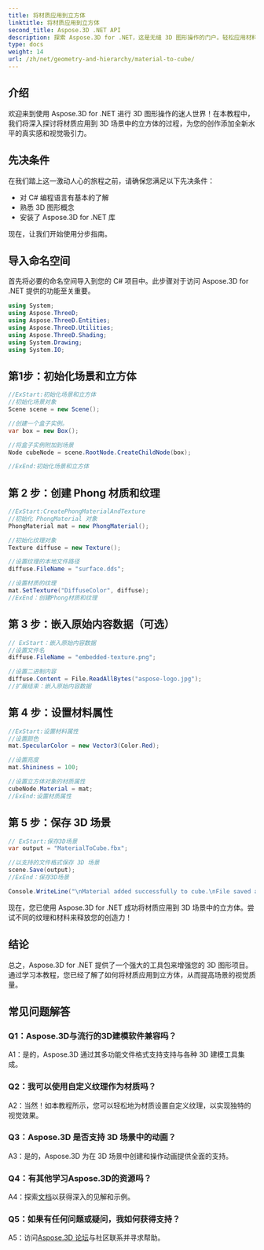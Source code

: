 ```yaml
---
title: 将材质应用到立方体
linktitle: 将材质应用到立方体
second_title: Aspose.3D .NET API
description: 探索 Aspose.3D for .NET，这是无缝 3D 图形操作的门户。轻松应用材料、增强真实感并提升您的项目。
type: docs
weight: 14
url: /zh/net/geometry-and-hierarchy/material-to-cube/
---
```

## 介绍

欢迎来到使用 Aspose.3D for .NET 进行 3D 图形操作的迷人世界！在本教程中，我们将深入探讨将材质应用到 3D 场景中的立方体的过程，为您的创作添加全新水平的真实感和视觉吸引力。

## 先决条件

在我们踏上这一激动人心的旅程之前，请确保您满足以下先决条件：

- 对 C# 编程语言有基本的了解
- 熟悉 3D 图形概念
- 安装了 Aspose.3D for .NET 库

现在，让我们开始使用分步指南。

## 导入命名空间

首先将必要的命名空间导入到您的 C# 项目中。此步骤对于访问 Aspose.3D for .NET 提供的功能至关重要。

```csharp
using System;
using Aspose.ThreeD;
using Aspose.ThreeD.Entities;
using Aspose.ThreeD.Utilities;
using Aspose.ThreeD.Shading;
using System.Drawing;
using System.IO;
```

## 第1步：初始化场景和立方体

```csharp
//ExStart:初始化场景和立方体
//初始化场景对象
Scene scene = new Scene();

//创建一个盒子实例。
var box = new Box();

//将盒子实例附加到场景
Node cubeNode = scene.RootNode.CreateChildNode(box);

//ExEnd:初始化场景和立方体
```

## 第 2 步：创建 Phong 材质和纹理

```csharp
//ExStart:CreatePhongMaterialAndTexture
//初始化 PhongMaterial 对象
PhongMaterial mat = new PhongMaterial();

//初始化纹理对象
Texture diffuse = new Texture();

//设置纹理的本地文件路径
diffuse.FileName = "surface.dds";

//设置材质的纹理
mat.SetTexture("DiffuseColor", diffuse);
//ExEnd：创建Phong材质和纹理
```

## 第 3 步：嵌入原始内容数据（可选）

```csharp
// ExStart：嵌入原始内容数据
//设置文件名
diffuse.FileName = "embedded-texture.png";

//设置二进制内容
diffuse.Content = File.ReadAllBytes("aspose-logo.jpg");
//扩展结束：嵌入原始内容数据
```

## 第 4 步：设置材料属性

```csharp
//ExStart:设置材料属性
//设置颜色
mat.SpecularColor = new Vector3(Color.Red);

//设置亮度
mat.Shininess = 100;

//设置立方体对象的材质属性
cubeNode.Material = mat;
//ExEnd:设置材质属性
```

## 第 5 步：保存 3D 场景

```csharp
// ExStart:保存3D场景
var output = "MaterialToCube.fbx";

//以支持的文件格式保存 3D 场景
scene.Save(output);
//ExEnd：保存3D场景

Console.WriteLine("\nMaterial added successfully to cube.\nFile saved at " + output);
```

现在，您已使用 Aspose.3D for .NET 成功将材质应用到 3D 场景中的立方体。尝试不同的纹理和材料来释放您的创造力！

## 结论

总之，Aspose.3D for .NET 提供了一个强大的工具包来增强您的 3D 图形项目。通过学习本教程，您已经了解了如何将材质应用到立方体，从而提高场景的视觉质量。

## 常见问题解答

### Q1：Aspose.3D与流行的3D建模软件兼容吗？

A1：是的，Aspose.3D 通过其多功能文件格式支持支持与各种 3D 建模工具集成。

### Q2：我可以使用自定义纹理作为材质吗？

A2：当然！如本教程所示，您可以轻松地为材质设置自定义纹理，以实现独特的视觉效果。

### Q3：Aspose.3D 是否支持 3D 场景中的动画？

A3：是的，Aspose.3D 为在 3D 场景中创建和操作动画提供全面的支持。

### Q4：有其他学习Aspose.3D的资源吗？

A4：探索[文档](https://reference.aspose.com/3d/net/)以获得深入的见解和示例。

### Q5：如果有任何问题或疑问，我如何获得支持？

 A5：访问[Aspose.3D 论坛](https://forum.aspose.com/c/3d/18)与社区联系并寻求帮助。